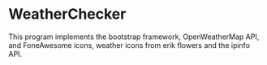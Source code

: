 # WeatherChecker
This program implements the bootstrap framework, OpenWeatherMap API, and FoneAwesome icons, weather icons from erik flowers and the ipinfo API.
